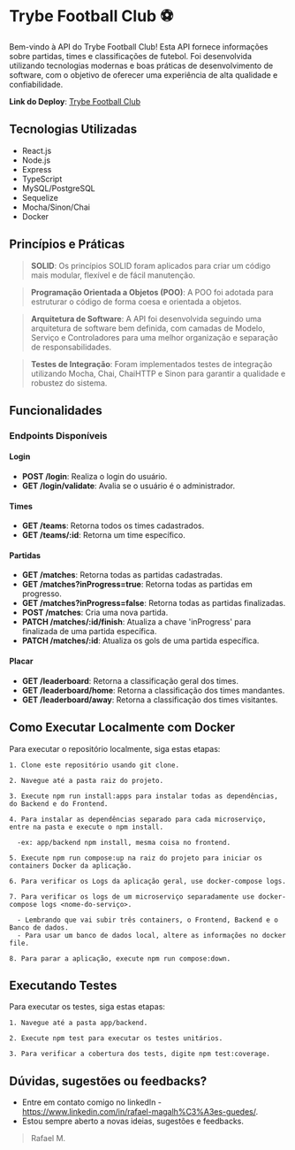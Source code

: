 # Trybe Football Club ⚽

Bem-vindo à API do Trybe Football Club! Esta API fornece informações sobre partidas, times e classificações de futebol. Foi desenvolvida utilizando tecnologias modernas e boas práticas de desenvolvimento de software, com o objetivo de oferecer uma experiência de alta qualidade e confiabilidade.

__Link do Deploy__: [Trybe Football Club](https://deploy-project-fcmnaw2el-rafaelmagalhaesguedes.vercel.app/leaderboard)

## Tecnologias Utilizadas

- React.js
- Node.js
- Express
- TypeScript
- MySQL/PostgreSQL
- Sequelize
- Mocha/Sinon/Chai
- Docker

## Princípios e Práticas

> __SOLID__: Os princípios SOLID foram aplicados para criar um código mais modular, flexível e de fácil manutenção.

> __Programação Orientada a Objetos (POO)__: A POO foi adotada para estruturar o código de forma coesa e orientada a objetos.

> __Arquitetura de Software__: A API foi desenvolvida seguindo uma arquitetura de software bem definida, com camadas de Modelo, Serviço 
e Controladores para uma melhor organização e separação de responsabilidades.

> __Testes de Integração__: Foram implementados testes de integração utilizando Mocha, Chai, ChaiHTTP e Sinon para garantir a qualidade e robustez do sistema.

## Funcionalidades

### Endpoints Disponíveis

#### Login

- __POST /login__: Realiza o login do usuário.
- __GET /login/validate__: Avalia se o usuário é o administrador.
#### Times

- __GET /teams__: Retorna todos os times cadastrados.
- __GET /teams/:id__: Retorna um time específico.
#### Partidas

- __GET /matches__: Retorna todas as partidas cadastradas.
- __GET /matches?inProgress=true__: Retorna todas as partidas em progresso.
- __GET /matches?inProgress=false__: Retorna todas as partidas finalizadas.
- __POST /matches__: Cria uma nova partida.
- __PATCH /matches/:id/finish__: Atualiza a chave 'inProgress' para finalizada de uma partida específica.
- __PATCH /matches/:id__: Atualiza os gols de uma partida específica.

#### Placar

- __GET /leaderboard__: Retorna a classificação geral dos times.
- __GET /leaderboard/home__: Retorna a classificação dos times mandantes.
- __GET /leaderboard/away__: Retorna a classificação dos times visitantes.

## Como Executar Localmente com Docker

Para executar o repositório localmente, siga estas etapas:
```
1. Clone este repositório usando git clone.

2. Navegue até a pasta raiz do projeto.

3. Execute npm run install:apps para instalar todas as dependências, do Backend e do Frontend.

4. Para instalar as dependências separado para cada microserviço, entre na pasta e execute o npm install.
  
  -ex: app/backend npm install, mesma coisa no frontend.

5. Execute npm run compose:up na raiz do projeto para iniciar os containers Docker da aplicação.

6. Para verificar os Logs da aplicação geral, use docker-compose logs.

7. Para verificar os logs de um microserviço separadamente use docker-compose logs <nome-do-serviço>.

  - Lembrando que vai subir três containers, o Frontend, Backend e o Banco de dados.
  - Para usar um banco de dados local, altere as informações no docker file.

8. Para parar a aplicação, execute npm run compose:down.
```
## Executando Testes

Para executar os testes, siga estas etapas:
```
1. Navegue até a pasta app/backend.

2. Execute npm test para executar os testes unitários.

3. Para verificar a cobertura dos tests, digite npm test:coverage.

```

## Dúvidas, sugestões ou feedbacks?

- Entre em contato comigo no linkedIn - https://www.linkedin.com/in/rafael-magalh%C3%A3es-guedes/.
- Estou sempre aberto a novas ideias, sugestões e feedbacks.

> Rafael M.
